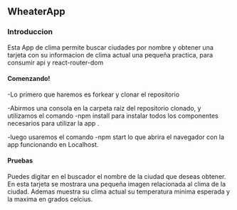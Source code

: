 ## WheaterApp


### Introduccion  

Esta App de clima permite buscar ciudades por nombre y obtener una tarjeta con su informacion de clima actual 
una pequeña practica, para consumir api y react-router-dom 

#### Comenzando! 
-Lo primero que haremos es forkear y clonar el repositorio 

-Abirmos una consola en la carpeta raiz del repositorio clonado, y utilizamos el comando -npm install 
para instalar todos los componentes necesarios para utilizar la app .

-luego usaremos el comando -npm start lo que abrira el navegador con la app funcionando en Localhost.

#### Pruebas 
Puedes digitar en el buscador el nombre de la ciudad que deseas obtener. En esta tarjeta se mostrara una pequeña imagen relacionada al clima de la ciudad.
Ademas muestra su clima actual su temperatura minima esperada y la maxima en grados celcius.

